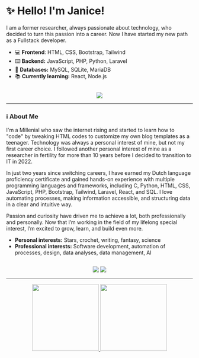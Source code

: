 # ✨ Hello! I'm Janice! 

I am a former researcher, always passionate about technology, who decided to turn this passion into a career. Now I have started my new path as a Fullstack developer.

- 💻 **Frontend**: HTML, CSS, Bootstrap, Tailwind
- ⌨️ **Backend:** JavaScript, PHP, Python, Laravel
- 📓 **Databases:** MySQL, SQLite, MariaDB
- 📚 **Currently learning:** React, Node.js

##
<p align="center">
  <a href="https://skillicons.dev">
    <img src="https://skillicons.dev/icons?i=html,bootstrap,c,css,js,mysql,sqlite,php,py,wordpress,laravel,tailwind,react,vite" />
  </a>
</p>

<hr height="1">

### ℹ About Me 

I'm a Millenial who saw the internet rising and started to learn how to "code" by tweaking HTML codes to customize my own blog templates as a teenager. Technology was always a personal interest of mine, but not my first career choice. I followed another personal interest of mine as a researcher in fertility for more than 10 years before I decided to transition to IT in 2022.

In just two years since switching careers, I have earned my Dutch language proficiency certificate and gained hands-on experience with multiple programming languages and frameworks, including C, Python, HTML, CSS, JavaScript, PHP, Bootstrap, Tailwind, Laravel, React, and SQL. I love automating processes, making information accessible, and structuring data in a clear and intuitive way. 

Passion and curiosity have driven me to achieve a lot, both professionally and personally. Now that I’m working in the field of my lifelong special interest, I’m excited to grow, learn, and build even more.

- **Personal interests:** Stars, crochet, writing, fantasy, science
- **Professional interests:** Software development, automation of processes, design, data analyses, data management, AI

##

<div align="center"> 
  <a href = "mailto:janice.vilela@gmail.com"><img src="https://img.shields.io/badge/-Gmail-%23333?style=for-the-badge&logo=gmail&logoColor=white" target="_blank"></a>
  <a href="https://www.linkedin.com/in/janicevilela/" target="_blank"><img src="https://img.shields.io/badge/-LinkedIn-%230077B5?style=for-the-badge&logo=linkedin&logoColor=white" target="_blank"></a> 
  
</div>
<hr height="1">

<div align="center">
  <a href="https://github.com/janicemv">
  <img height="180em" src="https://github-readme-stats.vercel.app/api?username=janicemv&show_icons=true&theme=dracula&include_all_commits=true&count_private=true"/>
  <img height="180em" src="https://github-readme-stats.vercel.app/api/top-langs/?username=janicemv&layout=compact&theme=dracula&include_all_commits=true&count_private=true&show_icons=true"/>
</div>

